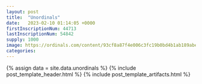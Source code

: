 ```yaml
---
layout: post
title:  "Unordinals"
date:   2023-02-10 01:14:05 +0000
firstInscriptionNum: 44713
lastInscriptionNum: 54842
supply: 1000
image: https://ordinals.com/content/93cf8a87f4e006c3fc19b0bd4b1ab189abe652744231bd8eb18008064a970d08i0
categories:
---
```

{% assign data = site.data.unordinals %}
{% include post_template_header.html %}
{% include post_template_artifacts.html %}